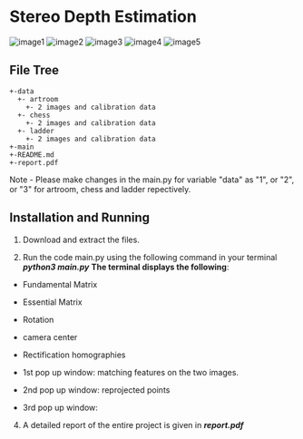 # Stereo Depth Estimation
![image1](outputs/page1.jpg)
![image2](outputs/page2.jpg)
![image3](outputs/page3.jpg)
![image4](outputs/page4.jpg)
![image5](outputs/page5.jpg)

## **File Tree**

```
+-data
  +- artroom
    +- 2 images and calibration data
  +- chess
    +- 2 images and calibration data
  +- ladder
    +- 2 images and calibration data
+-main
+-README.md
+-report.pdf
```

Note - Please make changes in the main.py for variable "data" as "1", or "2", or "3" for artroom, chess and ladder repectively.

## **Installation and Running**

1. Download and extract the files.

2. Run the code main.py using the following command in your terminal
    ***python3 main.py***
**The terminal displays the following**:
 - Fundamental Matrix
 - Essential Matrix
 - Rotation
 - camera center
 - Rectification homographies

- 1st pop up window: matching features on the two images.
- 2nd pop up window: reprojected points
- 3rd pop up window: 

4. A detailed report of the entire project is given in ***report.pdf***  
